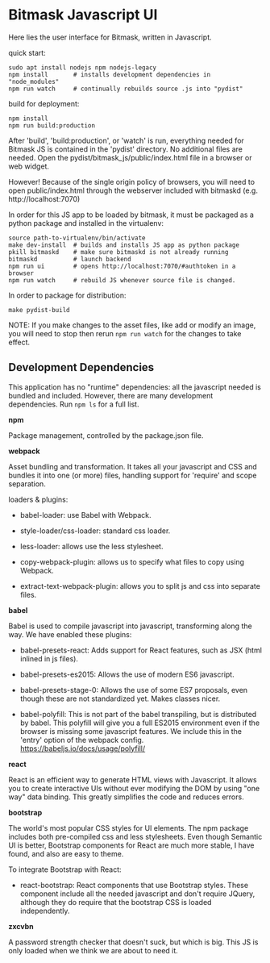 Bitmask Javascript UI
=================================================================

Here lies the user interface for Bitmask, written in Javascript.

quick start:

    sudo apt install nodejs npm nodejs-legacy
    npm install       # installs development dependencies in "node_modules"
    npm run watch     # continually rebuilds source .js into "pydist"

build for deployment:

    npm install
    npm run build:production

After 'build', 'build:production', or 'watch' is run, everything needed for
Bitmask JS is contained in the 'pydist' directory. No additional files are
needed. Open the pydist/bitmask_js/public/index.html file in a browser or web
widget.

However! Because of the single origin policy of browsers, you will need to
open public/index.html through the webserver included with bitmaskd (e.g.
http://localhost:7070)

In order for this JS app to be loaded by bitmask, it must be packaged as a
python package and installed in the virtualenv:

    source path-to-virtualenv/bin/activate
    make dev-install  # builds and installs JS app as python package
    pkill bitmaskd    # make sure bitmaskd is not already running
    bitmaskd          # launch backend
    npm run ui        # opens http://localhost:7070/#authtoken in a browser
    npm run watch     # rebuild JS whenever source file is changed.

In order to package for distribution:

    make pydist-build

NOTE: If you make changes to the asset files, like add or modify an image, you
      will need to stop then rerun `npm run watch` for the changes to take
      effect.

Development Dependencies
-----------------------------------------------------------------

This application has no "runtime" dependencies: all the javascript needed is
bundled and included. However, there are many development dependencies.
Run `npm ls` for a full list.

**npm**

Package management, controlled by the package.json file.

**webpack**

Asset bundling and transformation. It takes all your javascript and CSS and
bundles it into one (or more) files, handling support for 'require' and scope
separation.

loaders & plugins:

* babel-loader: use Babel with Webpack.

* style-loader/css-loader: standard css loader.

* less-loader: allows use the less stylesheet.

* copy-webpack-plugin: allows us to specify what files to copy using Webpack.

* extract-text-webpack-plugin: allows you to split js and css into separate
  files.

**babel**

Babel is used to compile javascript into javascript, transforming along the
way. We have enabled these plugins:

* babel-presets-react: Adds support for React features, such as JSX (html
  inlined in js files).

* babel-presets-es2015: Allows the use of modern ES6 javascript.

* babel-presets-stage-0: Allows the use of some ES7 proposals, even though
  these are not standardized yet. Makes classes nicer.

* babel-polyfill: This is not part of the babel transpiling, but is distributed
  by babel. This polyfill will give you a full ES2015 environment even if the
  browser is missing some javascript features. We include this in the 'entry'
  option of the webpack config. https://babeljs.io/docs/usage/polyfill/

**react**

React is an efficient way to generate HTML views with Javascript. It allows you
to create interactive UIs without ever modifying the DOM by using "one way"
data binding. This greatly simplifies the code and reduces errors.

**bootstrap**

The world's most popular CSS styles for UI elements. The npm package includes
both pre-compiled css and less stylesheets. Even though Semantic UI is better,
Bootstrap components for React are much more stable, I have found, and also are
easy to theme.

To integrate Bootstrap with React:

* react-bootstrap: React components that use Bootstrap styles. These component
  include all the needed javascript and don't require JQuery, although they do
  require that the bootstrap CSS is loaded independently.

**zxcvbn**

A password strength checker that doesn't suck, but which is big. This JS is
only loaded when we think we are about to need it.


